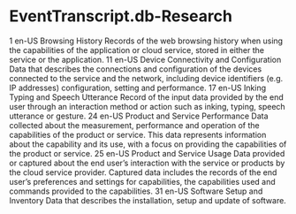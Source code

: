 # EventTranscript.db-Research



1	en-US	Browsing History	Records of the web browsing history when using the capabilities of the application or cloud service, stored in either the service or the application.
11	en-US	Device Connectivity and Configuration	Data that describes the connections and configuration of the devices connected to the service and the network, including device identifiers (e.g. IP addresses) configuration, setting and performance.
17	en-US	Inking Typing and Speech Utterance	Record of the input data provided by the end user through an interaction method or action such as inking, typing, speech utterance or gesture.
24	en-US	Product and Service Performance	Data collected about the measurement, performance and operation of the capabilities of the product or service.  This data represents information about the capability and its use, with a focus on providing the capabilities of the product or service.
25	en-US	Product and Service Usage	Data provided or captured about the end user’s interaction with the service or products by the cloud service provider.  Captured data includes the records of the end user’s preferences and settings for capabilities, the capabilities used and commands provided to the capabilities.
31	en-US	Software Setup and Inventory	Data that describes the installation, setup and update of software.
